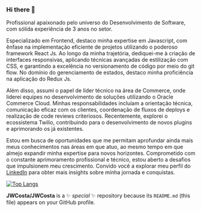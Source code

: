 ### Hi there 👋
Profissional apaixonado pelo universo do Desenvolvimento de Software, com sólida experiência de 3 anos no setor.

Especializado em Frontend, destaco minha expertise em Javascript, com ênfase na implementação eficiente de projetos utilizando o poderoso framework React Js. Ao longo da minha trajetória, dediquei-me à criação de interfaces responsivas, aplicando técnicas avançadas de estilização com CSS, e garantindo a excelência no versionamento de código por meio do git flow. No domínio do gerenciamento de estados, destaco minha proficiência na aplicação do Redux Js.

Além disso, assumi o papel de líder técnico na área de Commerce, onde liderei equipes no desenvolvimento de soluções utilizando o Oracle Commerce Cloud. Minhas responsabilidades incluíam a orientação técnica, comunicação eficaz com os clientes, coordenação de fluxos de deploys e realização de code reviews criteriosos. Recentemente, explorei o ecossistema Twilio, contribuindo para o desenvolvimento de novos plugins e aprimorando os já existentes.

Estou em busca de oportunidades que me permitam aprofundar ainda mais meus conhecimentos nas áreas em que atuo, ao mesmo tempo em que almejo expandir minha expertise para novos horizontes. Comprometido com o constante aprimoramento profissional e técnico, estou aberto a desafios que impulsionem meu crescimento. Convido você a explorar meu perfil do [LinkedIn](https://www.linkedin.com/in/jonathan-ws-costa/) para obter mais insights sobre minha jornada e conquistas.

[![Top Langs](https://github-readme-stats.vercel.app/api/top-langs/?username=JWCosta)](https://github.com/anuraghazra/github-readme-stats)
<!--<div style="margin-left: 10px; width: 500px">
<img alt="JWCosta" src="https://github-readme-stats.codestackr.vercel.app/api?username=JWCosta&show_icons=true&hide_border=true&theme=dark" />
</div>-->

**JWCosta/JWCosta** is a ✨ _special_ ✨ repository because its `README.md` (this file) appears on your GitHub profile.

<!--Here are some ideas to get you started:

- 🔭 I’m currently working on ...
- 🌱 I’m currently learning ...
- 👯 I’m looking to collaborate on ...
- 🤔 I’m looking for help with ...
- 💬 Ask me about ...
- 📫 How to reach me: ...
- 😄 Pronouns: ...
- ⚡ Fun fact: ...-->
